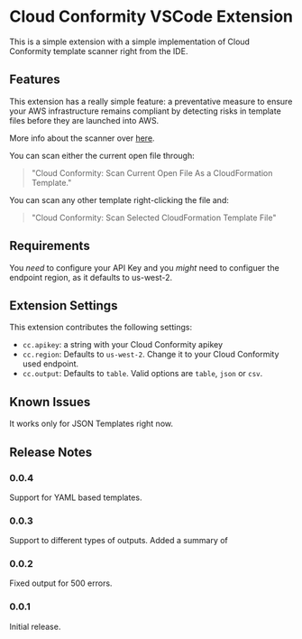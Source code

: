 # Cloud Conformity VSCode Extension

This is a simple extension with a simple implementation of Cloud Conformity template scanner right from the IDE.

## Features

This extension has a really simple feature: a preventative measure to ensure your AWS infrastructure remains compliant by detecting risks in template files before they are launched into AWS.

More info about the scanner over [here](https://github.com/cloudconformity/documentation-api/blob/master/TemplateScanner.md).

You can scan either the current open file through:
> "Cloud Conformity: Scan Current Open File As a CloudFormation Template."

You can scan any other template right-clicking the file and:
> "Cloud Conformity: Scan Selected CloudFormation Template File"

## Requirements

You *need* to configure your API Key and you *might* need to configuer the endpoint region, as it defaults to us-west-2. 

## Extension Settings

This extension contributes the following settings:

* `cc.apikey`: a string with your Cloud Conformity apikey
* `cc.region`: Defaults to `us-west-2`. Change it to your Cloud Conformity used endpoint. 
* `cc.output`: Defaults to `table`. Valid options are `table`, `json` or `csv`. 

## Known Issues

It works only for JSON Templates right now.

## Release Notes

### 0.0.4

Support for YAML based templates.

### 0.0.3

Support to different types of outputs. Added a summary of 

### 0.0.2

Fixed output for 500 errors.

### 0.0.1

Initial release.
